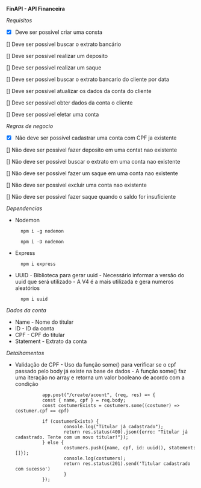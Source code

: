 **FinAPI - API Financeira**

*Requisitos*

- [x] Deve ser possivel criar uma consta

[] Deve ser possivel buscar o extrato bancário

[] Deve ser possivel realizar um deposito

[] Deve ser possivel realizar um saque

[] Deve ser possivel buscar o extrato bancario do 
cliente por data

[] Deve ser possivel atualizar os dados da conta do 
cliente

[] Deve ser possivel obter dados da conta o cliente

[] Deve ser possivel eletar uma conta



*Regras de negocio*

- [x] Não deve ser possivel cadastrar uma conta com CPF ja existente

[] Não deve ser possivel fazer deposito em uma contat nao existente

[] Não deve ser possivel buscar o extrato em uma conta nao existente

[] Não deve ser possivel fazer um saque em uma conta nao existente

[] Não deve ser possivel excluir uma conta nao existente

[] Não deve ser possivel fazer saque quando o saldo for insuficiente

*Dependencias*

- Nodemon

        npm i -g nodemon

        npm i -D nodemon

- Express

        npm i express

- UUID
        - Biblioteca para gerar uuid
        - Necessário informar a versão do uuid que será utilizado
        - A V4 é a mais utilizada e gera numeros aleatórios

        npm i uuid

*Dados da conta*

- Name
        - Nome do titular
- ID
        - ID da conta
- CPF
        - CPF do titular
- Statement
        - Extrato da conta

*Detalhamentos*

- Validação de CPF
        - Uso da função some() para verificar se o cpf passado pelo body já existe na base de dados
        - A função some() faz uma iteração no array e retorna um valor booleano de acordo com a condição

                app.post("/create/acount", (req, res) => {
                const { name, cpf } = req.body;
                const costumerExists = costumers.some((costumer) => costumer.cpf == cpf)

                if (costumerExists) {
                        console.log("Titular já cadastrado");
                        return res.status(400).json({erro: "Titular já cadastrado. Tente com um novo titular!"});
                } else {
                        costumers.push({name, cpf, id: uuid(), statement: []});
                        console.log(costumers);
                        return res.status(201).send('Titular cadastrado com sucesso')
                        }
                });